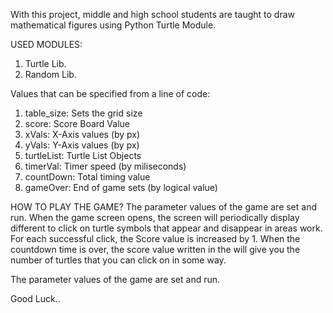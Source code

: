 With this project, middle and high school students are taught to draw mathematical figures using Python Turtle Module.

USED MODULES:
  1. Turtle Lib.
  2. Random Lib.

Values that can be specified from a line of code:
  1. table_size: Sets the grid size
  2. score: Score Board Value
  3. xVals: X-Axis values (by px)
  4. yVals: Y-Axis values (by px)
  5. turtleList: Turtle List Objects
  6. timerVal: Timer speed (by miliseconds)
  7. countDown: Total timing value
  8. gameOver: End of game sets (by logical value)

HOW TO PLAY THE GAME?
  The parameter values of the game are set and run.
When the game screen opens, the screen will periodically display different
to click on turtle symbols that appear and disappear in areas
work. For each successful click, the Score value is increased by 1.
When the countdown time is over, the score value written in the
will give you the number of turtles that you can click on in some way.

The parameter values of the game are set and run.

Good Luck..
